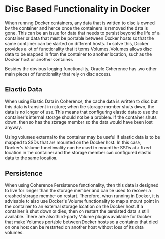 # Disc Based Functionality in Docker

When running Docker containers, any data that is written to disc is owned by the container and hence once the containers is removed the data is gone. This can be an issue for data that needs to persist beyond the life of a container or data that must be portable between Docker hosts so that the same container can be started on different hosts. To solve this, Docker provides a lot of functionality that it terms Volumes. Volumes allows disc data to be mapped in from the container to another location, such as the Docker host or another container. 

Besides the obvious logging functionality, Oracle Coherence has two other main pieces of functionality that rely on disc access.  

## Elastic Data
When using Elastic Data in Coherence, the cache data is written to disc but this data is transient in nature; when the storage member shuts down, the data is no longer of use. This means that configuring elastic data to use the container's internal storage should not be a problem. If the container shuts down. then so has the storage member so the data would have been lost anyway. 

Using volumes external to the container may be useful if elastic data is to be mapped to SSDs that are mounted on the Docker host. In this case, Docker's Volume functionality can be used to mount the SSDs at a fixed location in the container and the storage member can configured elastic data to the same location.

## Persistence
When using Coherence Persistence functionality, then this data is designed to live for longer than the storage member and can be used to recover a crashed storage member on restart. Therefore, when running in Docker, it is advisable to also use Docker's Volume functionality to map a mount point in the container to an external storage location on the Docker host. If a container is shut down or dies, then on restart the persisted data is still available. There are also third-party Volume plugins available for Docker that make Volumes portable between Docker hosts so a container that died on one host can be restarted on another host without loss of its data volumes.   